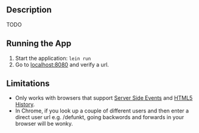 ## Description

TODO

## Running the App

1. Start the application: `lein run`
2. Go to [localhost:8080](http://localhost:8080/) and verify a url.

## Limitations

* Only works with browsers that support [Server Side Events](http://caniuse.com/#feat=eventsource) and [HTML5 History](http://caniuse.com/#feat=history).
* In Chrome, if you look up a couple of different users and then enter
  a direct user url e.g. /defunkt, going backwords and forwards in
  your browser will be wonky.
